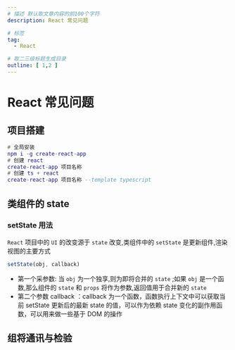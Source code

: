 ```yaml
---
# 描述 默认取文章内容的前100个字符
description: React 常见问题

# 标签
tag:
  - React

# 取二三级标题生成目录
outline: [ 1,2 ]
---
```


# React 常见问题

## 项目搭建

```lua
# 全局安装
npm i -g create-react-app
# 创建 react
create-react-app 项目名称
# 创建 ts + react
create-react-app 项目名称 --template typescript
```

## 类组件的 state

### setState 用法

`React` 项目中的 `UI` 的改变源于 `state` 改变,类组件中的 `setState` 是更新组件,渲染视图的主要方式

```js
setState(obj, callback)
```

- 第一个采参数: 当 `obj` 为一个独享,则为即将合并的 `state` ;如果 `obj` 是一个函数,那么组件的 `state` 和 `props`
  将作为参数,返回值用于合并新的 `state`
- 第二个参数 callback ：callback 为一个函数，函数执行上下文中可以获取当前 setState 更新后的最新 state 的值，可以作为依赖
  state 变化的副作用函数，可以用来做一些基于 DOM 的操作

## 组将通讯与检验
